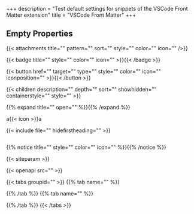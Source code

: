 +++
description = "Test default settings for snippets of the VSCode Front Matter extension"
title = "VSCode Front Matter"
+++

## Empty Properties

{{< attachments title="" pattern="" sort="" style="" color="" icon="" />}}

{{< badge title="" style="" color="" icon="" >}}{{< /badge >}}

{{< button href="" target="" type="" style="" color="" icon="" iconposition="" >}}{{< /button >}}

{{< children description="" depth="" sort="" showhidden="" containerstyle="" style="" >}}

{{% expand title="" open="" %}}{{% /expand %}}

a{{< icon  >}}a

{{< include file="" hidefirstheading="" >}}

````math align=""

````

````mermaid align="" zoom=""

````

{{% notice title="" style="" color="" icon="" %}}{{% /notice %}}

{{< siteparam  >}}

{{< openapi src="" >}}

{{< tabs groupid="" >}}
{{% tab name="" %}}

{{% /tab %}}
{{% tab name="" %}}

{{% /tab %}}
{{< /tabs >}}
